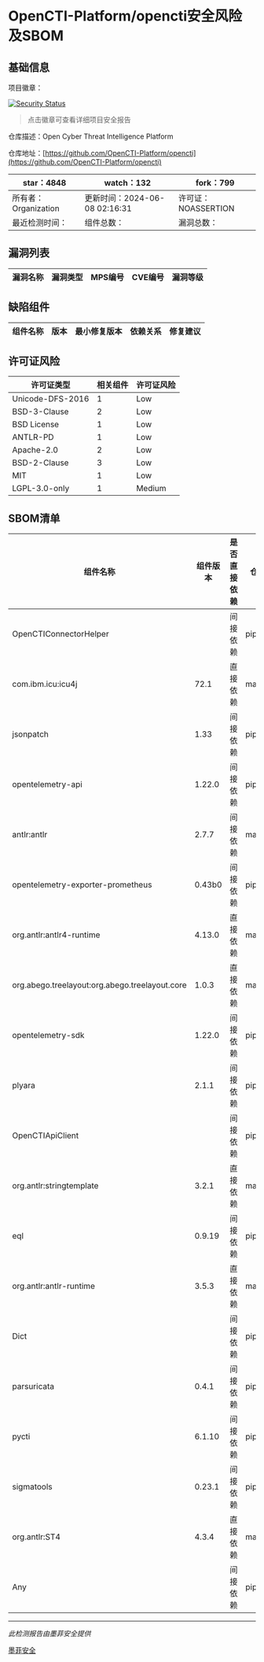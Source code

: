 # OpenCTI-Platform/opencti安全风险及SBOM

## 基础信息

项目徽章：

[![Security Status](https://www.murphysec.com/platform3/v31/badge/1799157847789604864.svg)](https://www.murphysec.com/console/report/1692605715004149760/1799157847789604864)

> 点击徽章可查看详细项目安全报告

仓库描述：Open Cyber Threat Intelligence Platform

仓库地址：[https://github.com/OpenCTI-Platform/opencti](https://github.com/OpenCTI-Platform/opencti)

| star：4848 | watch：132 | fork：799 |
| ----------- | -------------- | ------------ |
| 所有者：Organization | 更新时间：2024-06-08 02:16:31 | 许可证：NOASSERTION |
| 最近检测时间： | 组件总数： | 漏洞总数： |




## 漏洞列表

| 漏洞名称 | 漏洞类型 | MPS编号 | CVE编号 | 漏洞等级 |
| ------- | ------ | ------- | ------ | ----- |





## 缺陷组件

| 组件名称 | 版本 | 最小修复版本 | 依赖关系 | 修复建议 |
| -------- | ---- | ------------ | -------- | -------- |





## 许可证风险

| 许可证类型 | 相关组件 | 许可证风险 |
| ---------- | -------- | ---------- |
|Unicode-DFS-2016|1|Low|
|BSD-3-Clause|2|Low|
|BSD License|1|Low|
|ANTLR-PD|1|Low|
|Apache-2.0|2|Low|
|BSD-2-Clause|3|Low|
|MIT|1|Low|
|LGPL-3.0-only|1|Medium|




## SBOM清单

| 组件名称 | 组件版本 | 是否直接依赖 | 仓库 |
| -------- | -------- | ------------ | ---- |
|OpenCTIConnectorHelper||间接依赖|pip|
|com.ibm.icu:icu4j|72.1|直接依赖|maven|
|jsonpatch|1.33|间接依赖|pip|
|opentelemetry-api|1.22.0|间接依赖|pip|
|antlr:antlr|2.7.7|间接依赖|maven|
|opentelemetry-exporter-prometheus|0.43b0|间接依赖|pip|
|org.antlr:antlr4-runtime|4.13.0|直接依赖|maven|
|org.abego.treelayout:org.abego.treelayout.core|1.0.3|直接依赖|maven|
|opentelemetry-sdk|1.22.0|间接依赖|pip|
|plyara|2.1.1|间接依赖|pip|
|OpenCTIApiClient||间接依赖|pip|
|org.antlr:stringtemplate|3.2.1|直接依赖|maven|
|eql|0.9.19|间接依赖|pip|
|org.antlr:antlr-runtime|3.5.3|直接依赖|maven|
|Dict||间接依赖|pip|
|parsuricata|0.4.1|间接依赖|pip|
|pycti|6.1.10|间接依赖|pip|
|sigmatools|0.23.1|间接依赖|pip|
|org.antlr:ST4|4.3.4|直接依赖|maven|
|Any||间接依赖|pip|


------

*此检测报告由墨菲安全提供*

[墨菲安全](www.murphysec.com)